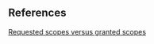 ## References

[Requested scopes versus granted scopes](https://auth0.com/docs/get-started/apis/scopes#requested-scopes-versus-granted-scopes)
